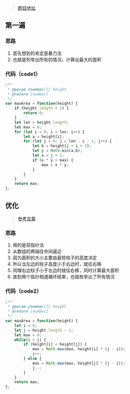 > [题目地址](https://leetcode-cn.com/problems/container-with-most-water/)

## 第一遍
### 思路
1. 首先想到的肯定是暴力法
2. 也就是列举出所有的情况，计算出最大的面积

### 代码（code1）
```js
/**
 * @param {number[]} height
 * @return {number}
 */
var maxArea = function(height) {
    if (height.length < 2) {
        return 0;
    }
    let len = height.length;
    let max = 0;
    for (let i = 0; i < len; i++) {
        let a = height[i];
        for (let j = 0; j < len - i - 1; j++) {
            let b = height[j + i + 1];
            let y = Math.min(a,b);
            let x = j + 1;
            if (x * y > max) {
                max = x * y;
            }
        }
    }
    return max;
};
```


## 优化
> [参考文章](https://leetcode-cn.com/problems/container-with-most-water/solution/container-with-most-water-shuang-zhi-zhen-fa-yi-do/)

### 思路
1. 用的是双指针法
2. 从数组的两端往中间逼近
3. 因为面积的大小主要由最短柱子的高度决定
4. 所以当左边的柱子高度小于右边时，就往右移
5. 同理右边柱子小于左边时就往右移，同时计算最大面积
6. 直到两个指针相遇循环结束，也就枚举出了所有情况

### 代码（code2）
```js
/**
 * @param {number[]} height
 * @return {number}
 */
var maxArea = function(height) {
    let i = 0;
    let j = height.length - 1;
    let max = 0;
    while(i < j) {
        if (height[i] < height[j]) {
            max = Math.max(max, height[i] * (j - i));
            i++;
        } else {
            max = Math.max(max, height[j] * (j - i));
            j--;
        }
    }
    return max;
};
```